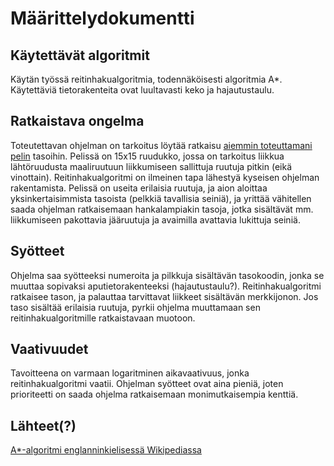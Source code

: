 # Määrittelydokumentti

## Käytettävät algoritmit
  
Käytän työssä reitinhakualgoritmia, todennäköisesti algoritmia A*. Käytettäviä tietorakenteita ovat luultavasti keko ja hajautustaulu.

## Ratkaistava ongelma

Toteutettavan ohjelman on tarkoitus löytää ratkaisu [aiemmin toteuttamani pelin](https://github.com/Craetion5/otm-harjoitustyo) tasoihin. Pelissä on 15x15 ruudukko, jossa on tarkoitus liikkua lähtöruudusta maaliruutuun liikkumiseen sallittuja ruutuja pitkin (eikä vinottain). Reitinhakualgoritmi on ilmeinen tapa lähestyä kyseisen ohjelman rakentamista. Pelissä on useita erilaisia ruutuja, ja aion aloittaa yksinkertaisimmista tasoista (pelkkiä tavallisia seiniä), ja yrittää vähitellen saada ohjelman ratkaisemaan hankalampiakin tasoja, jotka sisältävät mm. liikkumiseen pakottavia jääruutuja ja avaimilla avattavia lukittuja seiniä.

## Syötteet

Ohjelma saa syötteeksi numeroita ja pilkkuja sisältävän tasokoodin, jonka se muuttaa sopivaksi aputietorakenteeksi (hajautustaulu?). Reitinhakualgoritmi ratkaisee tason, ja palauttaa tarvittavat liikkeet sisältävän merkkijonon. Jos taso sisältää erilaisia ruutuja, pyrkii ohjelma muuttamaan sen reitinhakualgoritmille ratkaistavaan muotoon.

## Vaativuudet

Tavoitteena on varmaan logaritminen aikavaativuus, jonka reitinhakualgoritmi vaatii. Ohjelman syötteet ovat aina pieniä, joten prioriteetti on saada ohjelma ratkaisemaan monimutkaisempia kenttiä.

## Lähteet(?)

[A*-algoritmi englanninkielisessä Wikipediassa](https://en.wikipedia.org/wiki/A*_search_algorithm)
